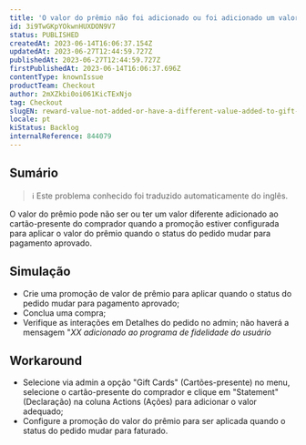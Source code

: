 ```yaml
---
title: 'O valor do prêmio não foi adicionado ou foi adicionado um valor diferente ao cartão-presente'
id: 3i9TwGKpYOkwnHUXDON9V7
status: PUBLISHED
createdAt: 2023-06-14T16:06:37.154Z
updatedAt: 2023-06-27T12:44:59.727Z
publishedAt: 2023-06-27T12:44:59.727Z
firstPublishedAt: 2023-06-14T16:06:37.696Z
contentType: knownIssue
productTeam: Checkout
author: 2mXZkbi0oi061KicTExNjo
tag: Checkout
slugEN: reward-value-not-added-or-have-a-different-value-added-to-gift-card
locale: pt
kiStatus: Backlog
internalReference: 844079
---
```


## Sumário

>ℹ️ Este problema conhecido foi traduzido automaticamente do inglês.


O valor do prêmio pode não ser ou ter um valor diferente adicionado ao cartão-presente do comprador quando a promoção estiver configurada para aplicar o valor do prêmio quando o status do pedido mudar para pagamento aprovado.

## Simulação



- Crie uma promoção de valor de prêmio para aplicar quando o status do pedido mudar para pagamento aprovado;
- Conclua uma compra;
- Verifique as interações em Detalhes do pedido no admin; não haverá a mensagem "_XX adicionado ao programa de fidelidade do usuário_

## Workaround



- Selecione via admin a opção "Gift Cards" (Cartões-presente) no menu, selecione o cartão-presente do comprador e clique em "Statement" (Declaração) na coluna Actions (Ações) para adicionar o valor adequado;
- Configure a promoção do valor do prêmio para ser aplicada quando o status do pedido mudar para faturado.



